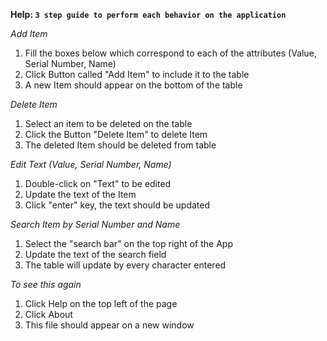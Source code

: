 **Help: `3 step guide to perform each behavior on the application`**

_Add Item_

1. Fill the boxes below which correspond to each of the attributes (Value, Serial Number, Name)
2. Click Button called "Add Item" to include it to the table
3. A new Item should appear on the bottom of the table

_Delete Item_

1. Select an item to be deleted on the table
2. Click the Button "Delete Item" to delete Item
3. The deleted Item should be deleted from table

_Edit Text (Value, Serial Number, Name)_
1. Double-click on "Text" to be edited
2. Update the text of the Item
3. Click "enter" key, the text should be updated

_Search Item by Serial Number and Name_
1. Select the "search bar" on the top right of the App
2. Update the text of the search field
3. The table will update by every character entered

_To see this again_
1. Click Help on the top left of the page
2. Click About
3. This file should appear on a new window

